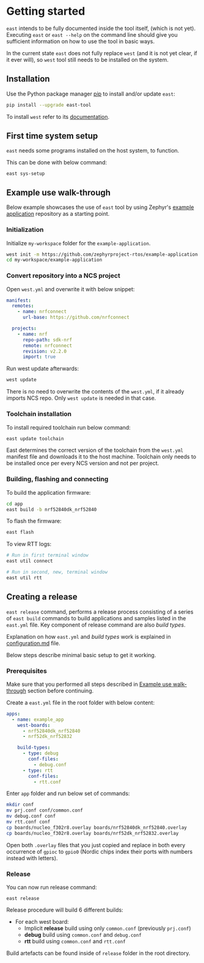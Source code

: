 # Getting started

`east` intends to be fully documented inside the tool itself, (which is not
yet). Executing `east` or `east --help` on the command line should give you
sufficient information on how to use the tool in basic ways.

In the current state `east` does not fully replace `west` (and it is not yet
clear, if it ever will), so `west` tool still needs to be installed on the
system.

## Installation

Use the Python package manager [pip](https://pip.pypa.io/en/stable/) to install
and/or update `east`:

```bash
pip install --upgrade east-tool
```

To install `west` refer to its
[documentation](https://docs.zephyrproject.org/latest/develop/west/install.html).

## First time system setup

`east` needs some programs installed on the host system, to function.

This can be done with below command:

```
east sys-setup
```

## Example use walk-through

Below example showcases the use of `east` tool by using Zephyr's [example
application] repository as a starting point.

[example application]: https://github.com/zephyrproject-rtos/example-application

### Initialization

Initialize `my-workspace` folder for the `example-application`.

```bash
west init -m https://github.com/zephyrproject-rtos/example-application --mr main my-workspace
cd my-workspace/example-application
```

### Convert repository into a NCS project

Open `west.yml` and overwrite it with below snippet:

```yaml
manifest:
  remotes:
    - name: nrfconnect
      url-base: https://github.com/nrfconnect

  projects:
    - name: nrf
      repo-path: sdk-nrf
      remote: nrfconnect
      revision: v2.2.0
      import: true
```

Run west update afterwards:

```bash
west update
```

There is no need to overwrite the contents of the `west.yml`, if it already
imports NCS repo. Only `west update` is needed in that case.

### Toolchain installation

To install required toolchain run below command:

```bash
east update toolchain
```

East determines the correct version of the toolchain from the `west.yml`
manifest file and downloads it to the host machine. Toolchain only needs to be
installed once per every NCS version and not per project.

### Building, flashing and connecting

To build the application firmware:

```bash
cd app
east build -b nrf52840dk_nrf52840
```

To flash the firmware:

```bash
east flash
```

To view RTT logs:

```bash
# Run in first terminal window
east util connect

# Run in second, new, terminal window
east util rtt
```

## Creating a release

`east release` command, performs a release process consisting of a series of
`east build` commands to build applications and samples listed in the `east.yml`
file. Key component of release command are also _build types_.

Explanation on how `east.yml` and _build types_ work is explained in
[configuration.md](configuration.md) file.

Below steps describe minimal basic setup to get it working.

### Prerequisites

Make sure that you performed all steps described in
[Example use walk-through](#Example-use-walk-through) section before continuing.

Create a `east.yml` file in the root folder with below content:

```yaml
apps:
  - name: example_app
    west-boards:
      - nrf52840dk_nrf52840
      - nrf52dk_nrf52832

    build-types:
      - type: debug
        conf-files:
          - debug.conf
      - type: rtt
        conf-files:
          - rtt.conf
```

Enter `app` folder and run below set of commands:

```bash
mkdir conf
mv prj.conf conf/common.conf
mv debug.conf conf
mv rtt.conf conf
cp boards/nucleo_f302r8.overlay boards/nrf52840dk_nrf52840.overlay
cp boards/nucleo_f302r8.overlay boards/nrf52dk_nrf52832.overlay
```

Open both `.overlay` files that you just copied and replace in both every
occurrence of `gpioc` to `gpio0` (Nordic chips index their ports with numbers
instead with letters).

### Release

You can now run release command:

```
east release
```

Release procedure will build 6 different builds:

- For each west board:
  - Implicit **release** build using only `common.conf` (previously `prj.conf`)
  - **debug** build using `common.conf` and `debug.conf`
  - **rtt** build using `common.conf` and `rtt.conf`

Build artefacts can be found inside of `release` folder in the root directory.

